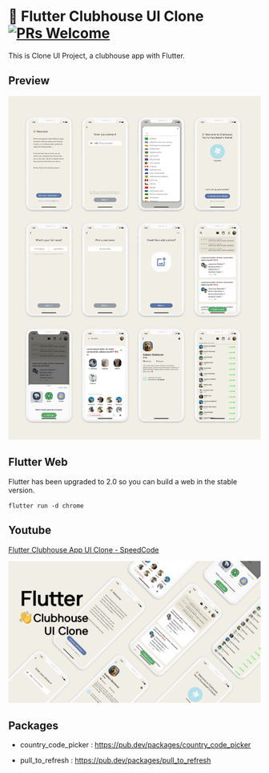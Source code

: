 # 👋 Flutter Clubhouse UI Clone [![PRs Welcome](https://img.shields.io/badge/PRs-welcome-brightgreen.svg?style=flat-square)](http://makeapullrequest.com)

This is Clone UI Project, a clubhouse app with Flutter.

## Preview
<p align="center">
 <img src="readme/preview.png" width='1024'/>
</p>


## Flutter Web

Flutter has been upgraded to 2.0 so you can build a web in the stable version.

~~~
flutter run -d chrome
~~~


## Youtube
[Flutter Clubhouse App UI Clone - SpeedCode]()
<p align="center">
 <img src="readme/youtube.png" width='1024'/>
</p>


## Packages
* country_code_picker : https://pub.dev/packages/country_code_picker

* pull_to_refresh : https://pub.dev/packages/pull_to_refresh
